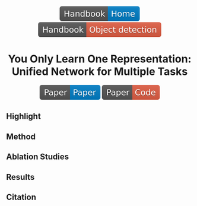 <div align="center">
<br><br>
<div>
	<a href="https://github.com/phlong3105/one/blob/master/handbook/README.md"><img src="../data/badge/handbook_home.svg"></a>
	<a href="https://github.com/phlong3105/one/blob/master/handbook/object_detection/README.md"><img src="../data/badge/handbook_object_detection.svg"></a>
</div>

You Only Learn One Representation: Unified Network for Multiple Tasks
=============================

<div align="center">
	<a href="data/yolor.pdf"><img src="../data/badge/paper_paper.svg"></a>
    <a href="https://github.com/WongKinYiu/yolor"><img src="../data/badge/paper_code.svg"></a>
</div>
</div>


## Highlight


## Method


## Ablation Studies


## Results


## Citation
